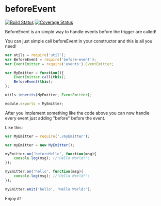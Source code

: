 beforeEvent
========
[![Build Status](https://travis-ci.org/thebergamo/before-event.svg)](https://travis-ci.org/thebergamo/before-event) [![Coverage Status](https://coveralls.io/repos/thebergamo/before-event/badge.svg?branch=master)](https://coveralls.io/r/thebergamo/before-event?branch=master)

BeforeEvent is an simple way to handle events before the trigger are called!

You can just simple call beforeEvent in your constructor and this is all you need!

```javascript
var utils = require('util');
var BeforeEvent = require('before-event');
var EventEmitter = require('events').EventEmitter;

var MyEmitter = function(){
	EventEmitter.call(this);
	BeforeEvent(this);
};

utils.inherits(MyEmitter, EventEmitter);

module.exports = MyEmitter;

```

After you implement something like the code above you can now handle every event just adding "before" before the event.

Like this:

```javascript
var MyEmitter = require('./myEmitter');

var myEmitter = new MyEmitter();

myEmitter.on('beforeHello', function(msg){
	console.log(msg); //"Hello World!";
});

myEmitter.on('hello', function(msg){
	console.log(msg); //"Hello World!";
});

myEmitter.emit('hello', 'Hello World!');

```

Enjoy it!
